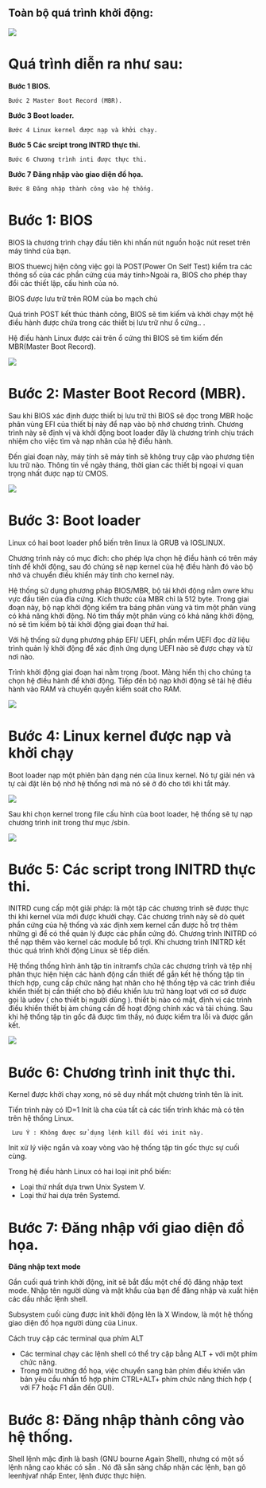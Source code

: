 ## Toàn bộ quá trình khởi động:
<img src="https://blogd.net/linux/qua-trinh-khoi-dong-he-dieu-hanh-linux/img/qua-trinh-khoi-dong-linux.png">

# Quá trình diễn ra như sau:
 **Bước 1 BIOS.**
 
 `Bước 2 Master Boot Record (MBR).`
 
 **Bước 3 Boot loader.**
 
 ` Bước 4 Linux kernel được nạp và khởi chạy. `
 
 **Bước 5 Các srcipt trong INTRD thực thi.**
 
 ` Bước 6 Chương trình inti được thực thi. `
 
 **Bước 7 Đăng nhập vào giao diện đồ họa.**
 
 `Bước 8 Đăng nhập thành công vào hệ thống.`
# Bước 1: BIOS

BIOS là chương trình chạy đầu tiên khi nhấn nút nguồn hoặc nút reset trên máy tinhd của bạn.

BIOS thuewcj hiện công việc gọi là POST(Power On Self Test) kiểm tra các thông số của các phần cứng của máy tính>Ngoài ra, BIOS cho phép thay đổi các thiết lập, cấu hình của nó.

BIOS được lưu trữ trên ROM của bo mạch chủ

Quá trình POST kết thúc thành công, BIOS sẽ tìm kiếm và khởi chạy một hệ điều hành được chứa trong các thiết bị lưu trữ như ổ cứng.. .

Hệ điều hành Linux được cài trên ổ cứng thì BIOS sẽ tìm kiếm đến MBR(Master Boot Record).

<img src="https://blogd.net/linux/qua-trinh-khoi-dong-he-dieu-hanh-linux/img/qua-trinh-boot-linux-giai-doan-BIOS.png">

# Bước 2: Master Boot Record (MBR).

Sau khi BIOS xác định được thiết bị lưu trữ thì BIOS sẽ đọc trong MBR hoặc phân vùng EFI của thiết bị này để nạp vào bộ nhớ chương trình. Chương trình này sẽ định vị và khởi động boot loader đây là chương trình chịu trách nhiệm cho việc tìm và nạp nhân của hệ điều hành.

Đến giai đoạn này, máy tính sẽ máy tính sẽ không truy cập vào phương tiện lưu trữ nào. Thông tin về ngày tháng, thời gian các thiết bị ngoại vi quan trọng nhất được nạp từ CMOS.

<img src="https://blogd.net/linux/qua-trinh-khoi-dong-he-dieu-hanh-linux/img/qua-trinh-boot-linux-giai-doan-Master-Boot-Record.png">

# Bước 3: Boot loader

Linux có hai boot loader phổ biến trên linux là GRUB và IOSLINUX.

Chương trình này có mục đích: cho phép lựa chọn hệ điều hành có trên máy tính để khởi động, sau đó chúng sẽ nạp kernel của hệ điều hành đó vào bộ nhớ và chuyển điều khiển máy tính cho kernel này.

Hệ thống sử dụng phương pháp BIOS/MBR, bộ tải khởi động nằm owre khu vực đầu tiên của đĩa cứng. Kích thước của MBR chỉ là 512 byte. Trong giai đoạn này, bộ nạp khởi động kiểm tra bảng phân vùng và tìm một phân vùng có khả năng khởi động. Nó tìm thấy một phân vùng có khả năng khởi động, nó sẽ tìm kiếm bộ tải khởi động giai đoạn thứ hai.

Với hệ thống sử dụng phương pháp EFI/ UEFI, phần mềm UEFI đọc dữ liệu trình quản lý khởi động để xác định ứng dụng UEFI nào sẽ được chạy và từ nơi nào.

Trình khởi động giai đoạn hai nằm trong /boot. Màng hiển thị cho chúng ta chọn hệ điều hành để khởi động. Tiếp đến bộ nạp khởi động sẽ tải hệ điều hành vào RAM và chuyển quyền kiểm soát cho RAM.

<img src="https://blogd.net/linux/qua-trinh-khoi-dong-he-dieu-hanh-linux/img/qua-trinh-boot-linux-giai-doan-Boot-Loader-chi-tiet.png">

# Bước 4: Linux kernel được nạp và khởi chạy

Boot loader nạp một phiên bản dạng nén của linux kernel. Nó tự giải nén và tự cài đặt lên bộ nhớ hệ thống nơi mà nó sẽ ở đó cho tới khi tắt máy.

<img src="https://blogd.net/linux/qua-trinh-khoi-dong-he-dieu-hanh-linux/img/qua-trinh-boot-linux-kernel-vao-file-sbin.png">

Sau khi chọn kernel trong file cấu hình của boot loader, hệ thống sẽ tự nạp chương trình init trong thư mục /sbin.

<img src="https://blogd.net/linux/qua-trinh-khoi-dong-he-dieu-hanh-linux/img/qua-trinh-boot-linux-kernel.png">

# Bước 5: Các script trong INITRD thực thi.

INITRD cung cấp một giải pháp: là một tập các chương trình sẽ được thực thi khi kernel vừa mới được khưởi chạy. Các chương trình này sẽ dò quét phần cứng của hệ thống và xác định xem kernel cần được hỗ trợ thêm những gì để có thể quản lý được các phần cứng đó. Chương trình INITRD có thể nạp thêm vào kernel các module bổ trợi. Khi chương trình INITRD kết thúc quá trình khởi động Linux sẽ tiếp diến.

Hệ thống thống hình ảnh tập tin initramfs chứa các chương trình và tệp nhị phân thực hiện hiện các hành động cần thiết để gắn kết hệ thống tập tin thích hợp, cung cấp chức năng hạt nhân cho hệ thống tệp và các trình điều khiển thiết bị cần thiết cho bộ điều khiển lưu trữ hàng loạt với cơ sở được gọi là udev ( cho thiết bị người dùng ). thiết bị nào có mặt, định vị các trình điều khiển thiết bị àm chúng cần để hoạt động chính xác và tải chúng. Sau khi hệ thống tập tin gốc đã được tìm thấy, nó được kiểm tra lỗi và được gắn kết.

<img src="https://blogd.net/linux/qua-trinh-khoi-dong-he-dieu-hanh-linux/img/qua-trinh-boot-linux-giai-doan-dia-ram-Initial.png">

# Bước 6: Chương trình init thực thi.

Kernel được khởi chạy xong, nó sẽ duy nhất một chương trình tên là init.

Tiến trình này có ID=1 Init là cha của tất cả các tiến trình khác mà có tên trên hệ thống Linux.

` Lưu Ý : Không được sử dụng lệnh kill đối với init này.`

Init xử lý việc ngắn và xoay vòng vào hệ thống tập tin gốc thực sự cuối cùng.

Trong hệ điều hành Linux có hai loại init phổ biến:
- Loại thứ nhất dựa trwn Unix System V.
- Loại thứ hai dựa trên Systemd.

# Bước 7: Đăng nhập với giao diện đồ họa.

**Đăng nhập text mode**

Gần cuối quá trình khởi động, init sẽ bắt đầu một chế độ đăng nhập text mode. Nhập tên người dùng và mật khẩu của bạn để đăng nhập và xuất hiện các dấu nhắc lệnh shell.

<src img="https://blogd.net/linux/qua-trinh-khoi-dong-he-dieu-hanh-linux/img/qua-trinh-boot-linux-giai-doan-Text-Mode-Login.png">
 
 Subsystem cuối cùng được init khởi động lên là X Window, là một hệ thống giao diện đồ họa người dùng của Linux.
 
 Cách truy cập các terminal qua phím ALT
 - Các terminal chạy các lệnh shell có thể try cập bằng ALT + với một phím chức năng.
 - Trong môi trường đồ họa, việc chuyển sang bàn phím điều khiển văn bản yêu cầu nhấn tổ hợp phím CTRL+ALT+ phím chức năng thích hợp ( với F7 hoặc F1 dẫn đến GUI).
 
 # Bước 8: Đăng nhập thành công vào hệ thống.
 
 Shell lệnh mậc định là bash (GNU bourne Again Shell), nhưng có một số lệnh nâng cao khác có sẵn . Nó đã sẵn sàng chấp nhận các lệnh, bạn gõ leenhjvaf nhấp Enter, lệnh được thực hiện.
 






 
 


